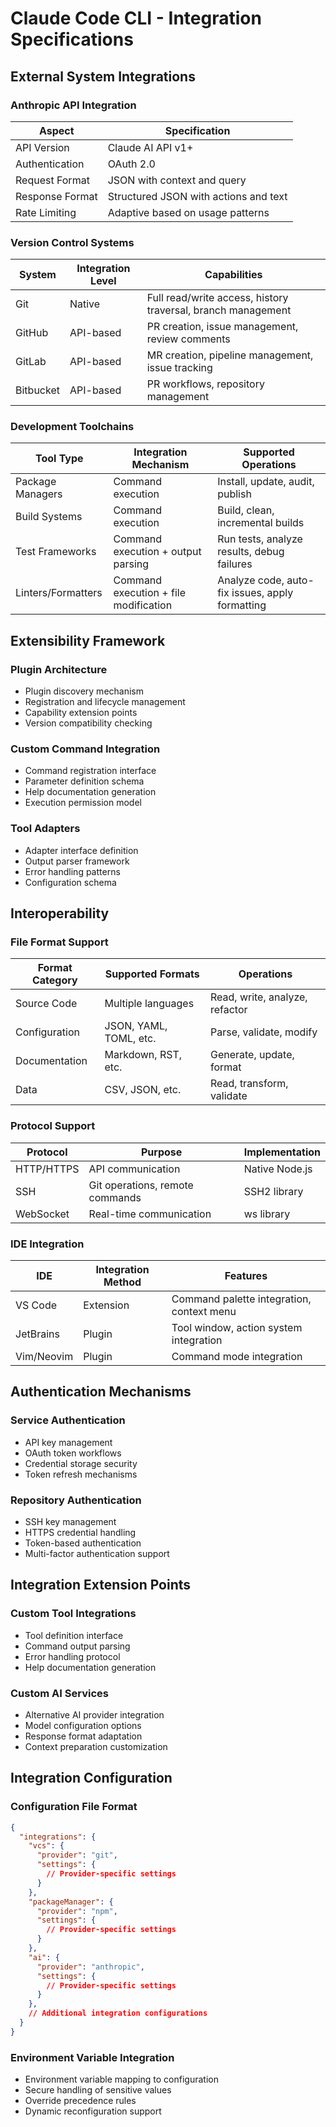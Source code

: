 # Claude Code CLI - Integration Specifications

## External System Integrations

### Anthropic API Integration

| Aspect | Specification |
|--------|---------------|
| API Version | Claude AI API v1+ |
| Authentication | OAuth 2.0 |
| Request Format | JSON with context and query |
| Response Format | Structured JSON with actions and text |
| Rate Limiting | Adaptive based on usage patterns |

### Version Control Systems

| System | Integration Level | Capabilities |
|--------|-------------------|--------------|
| Git | Native | Full read/write access, history traversal, branch management |
| GitHub | API-based | PR creation, issue management, review comments |
| GitLab | API-based | MR creation, pipeline management, issue tracking |
| Bitbucket | API-based | PR workflows, repository management |

### Development Toolchains

| Tool Type | Integration Mechanism | Supported Operations |
|-----------|------------------------|----------------------|
| Package Managers | Command execution | Install, update, audit, publish |
| Build Systems | Command execution | Build, clean, incremental builds |
| Test Frameworks | Command execution + output parsing | Run tests, analyze results, debug failures |
| Linters/Formatters | Command execution + file modification | Analyze code, auto-fix issues, apply formatting |

## Extensibility Framework

### Plugin Architecture

- Plugin discovery mechanism
- Registration and lifecycle management
- Capability extension points
- Version compatibility checking

### Custom Command Integration

- Command registration interface
- Parameter definition schema
- Help documentation generation
- Execution permission model

### Tool Adapters

- Adapter interface definition
- Output parser framework
- Error handling patterns
- Configuration schema

## Interoperability

### File Format Support

| Format Category | Supported Formats | Operations |
|-----------------|-------------------|------------|
| Source Code | Multiple languages | Read, write, analyze, refactor |
| Configuration | JSON, YAML, TOML, etc. | Parse, validate, modify |
| Documentation | Markdown, RST, etc. | Generate, update, format |
| Data | CSV, JSON, etc. | Read, transform, validate |

### Protocol Support

| Protocol | Purpose | Implementation |
|----------|---------|----------------|
| HTTP/HTTPS | API communication | Native Node.js |
| SSH | Git operations, remote commands | SSH2 library |
| WebSocket | Real-time communication | ws library |

### IDE Integration

| IDE | Integration Method | Features |
|-----|-------------------|----------|
| VS Code | Extension | Command palette integration, context menu |
| JetBrains | Plugin | Tool window, action system integration |
| Vim/Neovim | Plugin | Command mode integration |

## Authentication Mechanisms

### Service Authentication

- API key management
- OAuth token workflows
- Credential storage security
- Token refresh mechanisms

### Repository Authentication

- SSH key management
- HTTPS credential handling
- Token-based authentication
- Multi-factor authentication support

## Integration Extension Points

### Custom Tool Integrations

- Tool definition interface
- Command output parsing
- Error handling protocol
- Help documentation generation

### Custom AI Services

- Alternative AI provider integration
- Model configuration options
- Response format adaptation
- Context preparation customization

## Integration Configuration

### Configuration File Format

```json
{
  "integrations": {
    "vcs": {
      "provider": "git",
      "settings": {
        // Provider-specific settings
      }
    },
    "packageManager": {
      "provider": "npm",
      "settings": {
        // Provider-specific settings
      }
    },
    "ai": {
      "provider": "anthropic",
      "settings": {
        // Provider-specific settings
      }
    },
    // Additional integration configurations
  }
}
```

### Environment Variable Integration

- Environment variable mapping to configuration
- Secure handling of sensitive values
- Override precedence rules
- Dynamic reconfiguration support 